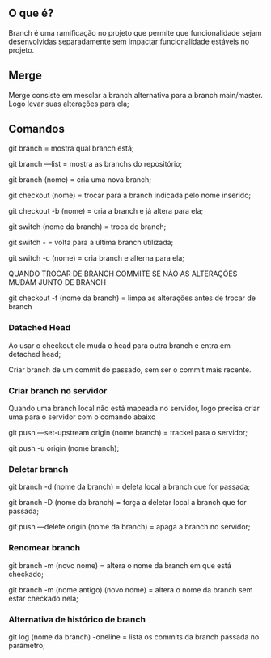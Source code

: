 ## O que é?

Branch é uma ramificação no projeto que permite que funcionalidade sejam desenvolvidas separadamente sem impactar funcionalidade estáveis no projeto.

## Merge

Merge consiste em mesclar a branch alternativa para a branch main/master. Logo levar suas alterações para ela;

## Comandos

git branch = mostra qual branch está;

git branch —list = mostra as branchs do repositório;

git branch (nome) = cria uma nova branch;

git checkout (nome) = trocar para a branch indicada pelo nome inserido;

git checkout -b (nome) = cria a branch e já altera para ela;

git switch (nome da branch) = troca de branch;

git switch - = volta para a ultima branch utilizada;

git switch -c (nome) = cria branch e alterna para ela;

QUANDO TROCAR DE BRANCH COMMITE SE NÃO AS ALTERAÇÕES MUDAM JUNTO DE BRANCH

git checkout -f (nome da branch) = limpa as alterações antes de trocar de branch

### Datached Head

Ao usar o checkout ele muda o head para outra branch e entra em detached head;

Criar branch de um commit do passado, sem ser o commit mais recente.

### Criar branch no servidor

Quando uma branch local não está mapeada no servidor, logo precisa criar uma para o servidor com o comando abaixo

git push —set-upstream origin (nome branch) = trackei para o servidor;

git push -u origin (nome branch);

### Deletar branch

git branch -d (nome da branch) = deleta local a branch que for passada;

git branch -D (nome da branch) = força a deletar local a branch que for passada;

git push —delete origin (nome da branch) = apaga a branch no servidor;

### Renomear branch

git branch -m (novo nome) = altera o nome da branch em que está checkado;

git branch -m (nome antigo) (novo nome) = altera o nome da branch sem estar checkado nela;

### Alternativa de histórico de branch

git log (nome da branch) -oneline = lista os commits da branch passada no parâmetro;
